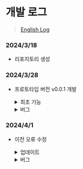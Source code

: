 # 개발 로그
> [English Log](./UpdateLog.md)

### 2024/3/18
- 리포지토리 생성

### 2024/3/28
- 프로토타입 버전 v0.0.1 개발

  <details>
    <summary>최초 기능</summary>
    
    1. 좌클릭으로 UI 오브젝트 선택
    2. 선택된 오브젝트 드래그
    3. 선택된 오브젝트 하이라이트
    4. 노드 클릭&드래그 : 캔버스에서 선 렌더링

    ![1-1](https://github.com/ysj0828/NodeSystem/assets/63217600/312a31f4-ec84-4ba0-ba36-cd841bd5aed0)


  </details>
  
  <details>
    <summary>버그</summary>
    
    1. 렌더링된 선이 엉뚱한 위치에서 렌더링
 
    ![2-1](https://github.com/ysj0828/NodeSystem/assets/63217600/02615dc2-c808-47b0-9db6-a605ba5c48af)
      
  </details>

### 2024/4/1
- 이전 오류 수정

  <details>
    <summary>업데이트</summary>
    
    1. 버그 수정
        - 렌더링된 선이 엉뚱한 위치에서 렌더링

  </details>
  
  <details>
    <summary>버그</summary>
    
    1. 연결된 선이 렌더링 안되는 이슈
    2. 노드에서 드래그중일 때 선이 주변 노드에 자동으로 스냅되지 않는 이슈

    ![3-1](https://github.com/ysj0828/NodeSystem/assets/63217600/ba55d38d-23b7-413f-897e-a05b8ce29f52)

  </details>
